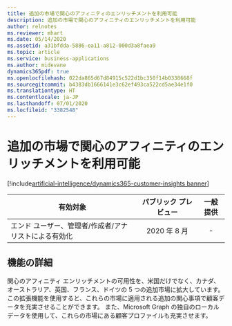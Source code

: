 ```yaml
---
title: 追加の市場で関心のアフィニティのエンリッチメントを利用可能
description: 追加の市場で関心のアフィニティのエンリッチメントを利用可能
author: relnotes
ms.reviewer: mhart
ms.date: 05/14/2020
ms.assetid: a31bfdda-5886-ea11-a812-000d3a8faea9
ms.topic: article
ms.service: business-applications
ms.author: midevane
dynamics365pdf: true
ms.openlocfilehash: 022da865d67d84915c522d1bc350f14b0338668f
ms.sourcegitcommit: b4383db1666141e3c62ef493ca522cd5ae34e1f0
ms.translationtype: HT
ms.contentlocale: ja-JP
ms.lasthandoff: 07/01/2020
ms.locfileid: "3382548"
---
```

# <a name="interest-affinities-enrichment-available-in-additional-markets"></a>追加の市場で関心のアフィニティのエンリッチメントを利用可能
[!include[artificial-intelligence/dynamics365-customer-insights banner](../includes/artificial-intelligence/dynamics365-customer-insights.md)]

| 有効対象    |  パブリック プレビュー | 一般提供 | 
| ---------- | :----------: |:----------: |
|エンド ユーザー、管理者/作成者/アナリストによる有効化|2020 年 8 月| -|






## <a name="feature-details"></a>機能の詳細
<!--feature detail start -->
関心のアフィニティ エンリッチメントの可用性を、米国だけでなく、カナダ、オーストラリア、英国、フランス、ドイツの 5 つの追加市場に拡大しています。 この拡張機能を使用すると、これらの市場に適用される追加の関心事項で顧客データを充実させることができます。 また、Microsoft Graph の独自のローカル データを使用して、これらの市場にある顧客プロファイルも充実させます。
<!--feature detail end -->









